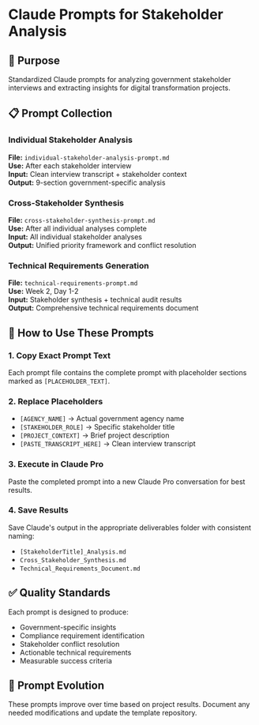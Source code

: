 # Claude Prompts for Stakeholder Analysis

## 🎯 Purpose
Standardized Claude prompts for analyzing government stakeholder interviews and extracting insights for digital transformation projects.

## 📋 Prompt Collection

### Individual Stakeholder Analysis
**File:** `individual-stakeholder-analysis-prompt.md`  
**Use:** After each stakeholder interview  
**Input:** Clean interview transcript + stakeholder context  
**Output:** 9-section government-specific analysis

### Cross-Stakeholder Synthesis
**File:** `cross-stakeholder-synthesis-prompt.md`  
**Use:** After all individual analyses complete  
**Input:** All individual stakeholder analyses  
**Output:** Unified priority framework and conflict resolution

### Technical Requirements Generation
**File:** `technical-requirements-prompt.md`  
**Use:** Week 2, Day 1-2  
**Input:** Stakeholder synthesis + technical audit results  
**Output:** Comprehensive technical requirements document

## 🔧 How to Use These Prompts

### 1. Copy Exact Prompt Text
Each prompt file contains the complete prompt with placeholder sections marked as `[PLACEHOLDER_TEXT]`.

### 2. Replace Placeholders
- `[AGENCY_NAME]` → Actual government agency name
- `[STAKEHOLDER_ROLE]` → Specific stakeholder title
- `[PROJECT_CONTEXT]` → Brief project description
- `[PASTE_TRANSCRIPT_HERE]` → Clean interview transcript

### 3. Execute in Claude Pro
Paste the completed prompt into a new Claude Pro conversation for best results.

### 4. Save Results
Save Claude's output in the appropriate deliverables folder with consistent naming:
- `[StakeholderTitle]_Analysis.md`
- `Cross_Stakeholder_Synthesis.md`
- `Technical_Requirements_Document.md`

## ✅ Quality Standards
Each prompt is designed to produce:
- Government-specific insights
- Compliance requirement identification
- Stakeholder conflict resolution
- Actionable technical requirements
- Measurable success criteria

## 🔄 Prompt Evolution
These prompts improve over time based on project results. Document any needed modifications and update the template repository.
